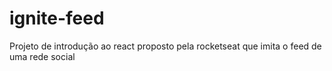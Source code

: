 # ignite-feed
Projeto de introdução ao react proposto pela rocketseat que imita o feed de uma rede social

